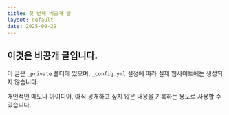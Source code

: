 ```yaml
---
title: 첫 번째 비공개 글
layout: default
date: 2025-09-29
---
```


## 이것은 비공개 글입니다.

이 글은 `_private` 폴더에 있으며, `_config.yml` 설정에 따라 실제 웹사이트에는 생성되지 않습니다.

개인적인 메모나 아이디어, 아직 공개하고 싶지 않은 내용을 기록하는 용도로 사용할 수 있습니다.
